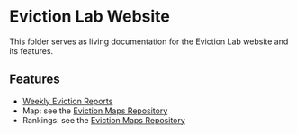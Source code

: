 # Eviction Lab Website

This folder serves as living documentation for the Eviction Lab website and its features.

## Features

  - [Weekly Eviction Reports](./weekly-reports.md)
  - Map: see the [Eviction Maps Repository](https://github.com/EvictionLab/eviction-maps/blob/development/CONTRIBUTING.md)
  - Rankings: see the [Eviction Maps Repository](https://github.com/EvictionLab/eviction-maps/blob/development/CONTRIBUTING.md)
